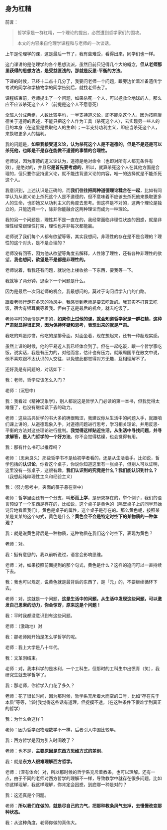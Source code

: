## 身为杠精

前言：

> 哲学家是一群杠精，一个理论的提出，必然遭到哲学家们的围攻。
>
> 本文的内容来自伦理学课程和与老师的一次谈话。

 

上午是伦理学的课，这是最后一节了，我有些难受，看得出来，同学们也一样。

这门课讲的是伦理学的各个思想流派，虽然目前只记得几个大的概念，**但从老师那里获得的思想方法，是受益匪浅的，那就是反思-平衡的方法**。

下课的时候，已经十二点十几分了，我要问老师一个问题，跟旁边忙着准备遗传学考试的同学和学植物学的同学告别后，就找老师去了。

课程结束前，老师提出了一个问题，如果杀死一个人，可以拯救全地球的人，那么应不应该杀死这个人？（前提是这个人不愿意死）

全班人分成两组，人数比较平均，一半支持道义论，即不能杀这个人，因为按照康德关于道德的表述，不能只把这个人作为工具（杀死这个人），去实现另一些人的目的本身（在这里是换取他人的生命）；一半支持功利主义，即应当杀死这个人，来换取更多人的福利。

我的问题是，**如果我接受道义论，认为杀死这个人是不道德的，但是不是还是可以杀死他，也即是不是存在能做不道德的事情的合理性。**

老师说，因为康德的道义论认为，道德是绝对命令（也即对所有人都无条件有效），是绝对的，并且**它是首先要考虑的**，所以，就算杀死这个人在其他方面是合理的，但只要你坚持道义论，就不能违背道义论的内容，唯一的选择就是不能杀死这个人。

我意识到，上述认识是正确的，而**我们往往把两种道德理论糅合在一起**，比如有同学认为从道义论上杀死这个人是不道德的，但不意味着不应该去杀死他来换取更多人的生命，也即她又从功利主义的角度去思考。但这样是不对的，这两个理论是独立的，只能选择一个，除非你能融合这两种理论而成为一种理论。

我的另一个问题是，理性并不是一直在的，我经常面临非理性状态的困惑，就是非理性经常跟理性打架，理性也并非每次都能赢。

老师说了我们每个人都有欲望等等，其实我想问，非理性的存在是不是合理的？理性的这个对头，是不是合理的？

老师没有回答，因为他从欲望等角度去解释，人性除了理性，还有各种非理性的欲望。**我也想问，欲望是不是都是非理性的。**

老师说着，看我还有问题，就说他上楼收拾一下东西，要我等一下。

我就等了两分钟，思索下一个问题是什么。

因为是最后一次问老师的机会，我最想问的，莫过于询问哲学入门的门路。

跟着老师行走在冬天的冷风中，我感觉到老师是要去吃饭的。我其实不打算去吃饭，宿舍有银耳羹等着我。但由于这是最后的机会，就去吃饭了。

老师平时的表情是严肃的，**如果你上过他的课，就会知道哲学家是一群杠精，这种严肃就显得很正常，因为保持怀疑和思考，表现出来的就是严肃。**

我吃的鸡蛋炒饼，他吃的是排骨面。对面坐着，现在想起来，还有一种超现实感。

虽然上课的时候，他的平易近人我已经体会到了。但在一起吃饭，跟一个哲学家吃饭，说实话，我是有压力的，对他而言，估计也有压力。就跟周国平在散文中说，他不喜欢跟不太认识的人交往，以免彼此都觉得对方无趣，互相理解不了。

还好我是有问题的，对话如下：

我：老师，哲学应该怎么入门？

老师：（沉思中）

我：我看过《精神现象学》，别人都说这是哲学入门必读的第一本书，但我觉得太难懂了，也没有继续读下去的动力。

老师：这些古典哲学的书大多的确很晦涩，我建议你从生活中的问题入手，就跟咱们课上讲的，从道德现象入手，对道德问题进行思考，学习相关理论，并用反思-平衡的方法对这些理论进行批判。**我觉得这样贴近生活，从生活中寻找问题，并寻求解答，是入门哲学的一个好方法**。你不会觉得枯燥，也会觉得有用。

我：那有什么书可以推荐吗？

老师：（思索良久）那些哲学书不是给初学者看的，还是从生活着手。比如说，哲学包括的**认识论**，你看这个桌子，你说你知道这里有一张桌子，但别人可以证明，这里没有一张桌子，这很有趣，**我们认识到的究竟是什么？我们能认识到什么？**（我想起纯粹理性主义和经验主义）

我：（努力思考中，夹面的筷子悬在空中）

老师：哲学里面还有一个分支，叫**形而上学**，是研究存在的，举个例子，我们的语言预设了一个东西是存在的，比如说，这个桌子是黄色的（隔壁桌子上的同学开始诧异地看着我们），黄色是桌子的属性，这个桌子是存在的。那么黄色呢，按照某某是某某的这个句式，黄色是什么？**黄色会不会是特定时空下的某物质的一种体现？**

我：就是说黄色背后是一种物质，这种物质在我们这个时空下，表现为黄色？

老师：对。

我：挺有意思的，我以前听说过，语言会影响思维。

老师：对，如果按照前面提到的那个句式，黄色是什么？这样的追问可以一直持续下去。

我：我也可以规定，说黄色就是最背后的东西了，是「元」的，不要继续循环下去。

老师：对，这就是一个问题，**这是生活中的问题，从生活中发现这些问题，可以激发自己思索的动力，你会惊讶，原来这是个问题！**

我：平时我都没意识到有这些问题。

老师：（激动地）对

我：那老师刚开始是怎么学哲学的呢。

老师：我上大学是八十年代。

我：文革刚结束。

老师：对，我本科学的是水利，一个工科生，但那时的工科生中出愤青（笑），我研究生就去学哲学了。

我：那老师，你哲学入门花了多久？

老师：花了很长时间，因为那时候，哲学系充斥着大而空的口号，比如“存在先于本质”等等，当时我觉得这些话有道理，但捉摸不透。（在这种条件下很难学到真正的哲学）

我：为什么会这样？

老师：因为哲学跟物理数学不一样，后者引入中国比较早。

我：西方哲学是因为引入时间晚了？

老师：也不是，**主要原因是东西方思维方式的差别**。

我：就是**东方人很难理解西方哲学。**

老师：（深有体会）对，所以那时候的哲学系充斥着教条，也可以理解。还有一点，由于不同的老师对西方哲学的理解不一样，导致教学中就存在很多问题，比如你这样理解，我这样理解，你肯定会困惑，到底哪一种是对的？

我：这还真是个问题。

老师：**所以我们在做的，就是尽自己的力气，把那种教条风气去掉，去慢慢改变那种状态。**

我：从这种角度，老师你做的真伟大。